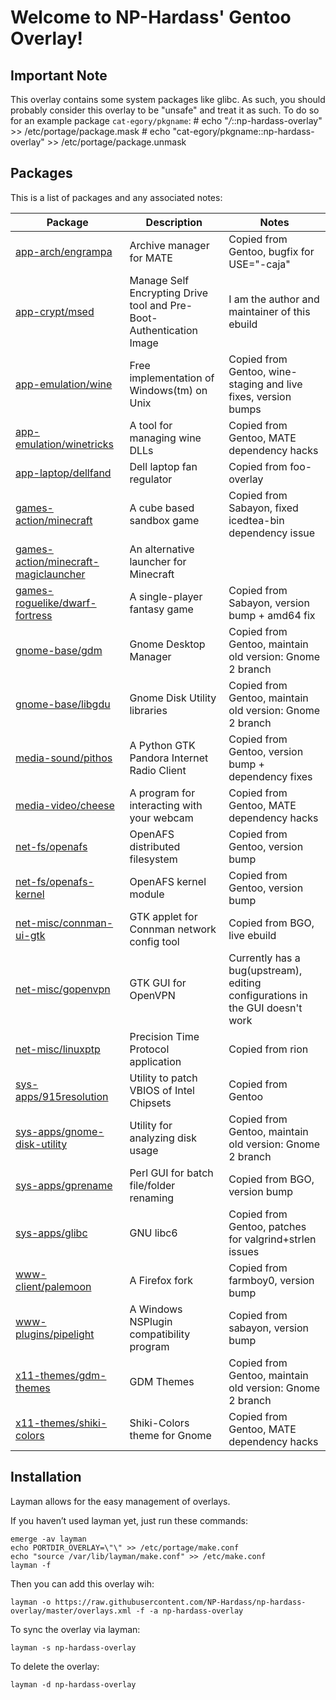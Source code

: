 Welcome to NP-Hardass' Gentoo Overlay!
======================================

Important Note
--------------
This overlay contains some system packages like glibc.  As such, you should
probably consider this overlay to be "unsafe" and treat it as such.
To do so for an example package `cat-egory/pkgname`:
	# echo "*/*::np-hardass-overlay" >> /etc/portage/package.mask
	# echo "cat-egory/pkgname::np-hardass-overlay" >> /etc/portage/package.unmask

Packages
--------

This is a list of packages and any associated notes:

| Package									| Description								| Notes										|
| ----------------------------------------------------------------------------- | --------------------------------------------------------------------- | ----------------------------------------------------------------------------- |
| [app-arch/engrampa](app-arch/engrampa)					| Archive manager for MATE						| Copied from Gentoo, bugfix for USE="-caja"					|
| [app-crypt/msed](app-crypt/msed)						| Manage Self Encrypting Drive tool and Pre-Boot-Authentication Image	| I am the author and maintainer of this ebuild					|
| [app-emulation/wine](app-emulation/wine)					| Free implementation of Windows(tm) on Unix				| Copied from Gentoo, wine-staging and live fixes, version bumps		|
| [app-emulation/winetricks](app-emulation/winetricks)				| A tool for managing wine DLLs						| Copied from Gentoo, MATE dependency hacks					|
| [app-laptop/dellfand](app-laptop/dellfand)					| Dell laptop fan regulator						| Copied from foo-overlay							|
| [games-action/minecraft](games-action/minecraft)				| A cube based sandbox game						| Copied from Sabayon, fixed icedtea-bin dependency issue			|
| [games-action/minecraft-magiclauncher](games-action/minecraft-magiclauncher)	| An alternative launcher for Minecraft					|      										|
| [games-roguelike/dwarf-fortress](games-roguelike/dwarf-fortress)		| A single-player fantasy game						| Copied from Sabayon, version bump + amd64 fix					|
| [gnome-base/gdm](gnome-base/gdm)						| Gnome Desktop Manager							| Copied from Gentoo, maintain old version: Gnome 2 branch			|
| [gnome-base/libgdu](gnome-base/libgdu)					| Gnome Disk Utility libraries						| Copied from Gentoo, maintain old version: Gnome 2 branch			|
| [media-sound/pithos](media-sound/pithos)					| A Python GTK Pandora Internet Radio Client				| Copied from Gentoo, version bump + dependency fixes				|
| [media-video/cheese](media-video/cheese)					| A program for interacting with your webcam				| Copied from Gentoo, MATE dependency hacks					|
| [net-fs/openafs](net-fs/openafs)						| OpenAFS distributed filesystem					| Copied from Gentoo, version bump						|
| [net-fs/openafs-kernel](net-fs/openafs-kernel)				| OpenAFS kernel module							| Copied from Gentoo, version bump						|
| [net-misc/connman-ui-gtk](net-misc/connman-ui-gtk)				| GTK applet for Connman network config tool				| Copied from BGO, live ebuild							|
| [net-misc/gopenvpn](net-misc/gopenvpn)					| GTK GUI for OpenVPN							| Currently has a bug(upstream), editing configurations in the GUI doesn't work	|
| [net-misc/linuxptp](net-misc/linuxptp)					| Precision Time Protocol application					| Copied from rion								|
| [sys-apps/915resolution](sys-apps/915resolution)				| Utility to patch VBIOS of Intel Chipsets				| Copied from Gentoo								|
| [sys-apps/gnome-disk-utility](sys-apps/gnome-disk-utility)			| Utility for analyzing disk usage					| Copied from Gentoo, maintain old version: Gnome 2 branch			|
| [sys-apps/gprename](sys-apps/gprename)					| Perl GUI for batch file/folder renaming				| Copied from BGO, version bump							|
| [sys-apps/glibc](sys-apps/glibc)						| GNU libc6								| Copied from Gentoo, patches for valgrind+strlen issues			|
| [www-client/palemoon](www-client/palemoon)					| A Firefox fork							| Copied from farmboy0, version bump						|
| [www-plugins/pipelight](www-plugins/pipelight)				| A Windows NSPlugin compatibility program				| Copied from sabayon, version bump						|
| [x11-themes/gdm-themes](x11-themes/gdm-themes)				| GDM Themes								| Copied from Gentoo, maintain old version: Gnome 2 branch			|
| [x11-themes/shiki-colors](x11-themes/shiki-colors)				| Shiki-Colors theme for Gnome						| Copied from Gentoo, MATE dependency hacks					|

Installation
------------

Layman allows for the easy management of overlays.

If you haven’t used layman yet, just run these commands:

	emerge -av layman
	echo PORTDIR_OVERLAY=\"\" >> /etc/portage/make.conf
	echo "source /var/lib/layman/make.conf" >> /etc/make.conf
	layman -f


Then you can add this overlay wih:

	layman -o https://raw.githubusercontent.com/NP-Hardass/np-hardass-overlay/master/overlays.xml -f -a np-hardass-overlay

To sync the overlay via layman:

	layman -s np-hardass-overlay

To delete the overlay:

	layman -d np-hardass-overlay
